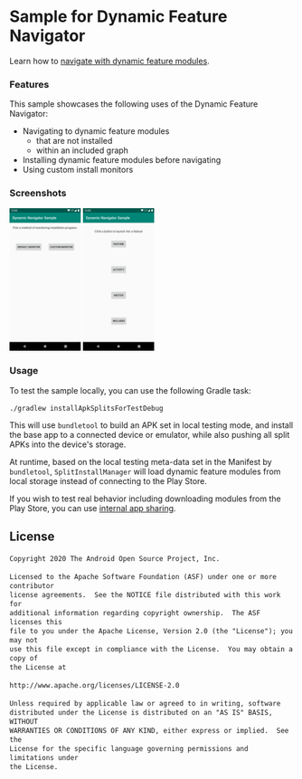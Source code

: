 Sample for Dynamic Feature Navigator
==============================================

Learn how to [navigate with dynamic feature modules](https://developer.android.com/guide/navigation/navigation-dynamic).

### Features

This sample showcases the following uses of the Dynamic Feature Navigator:

* Navigating to dynamic feature modules
  * that are not installed
  * within an included graph
* Installing dynamic feature modules before navigating
* Using custom install monitors

### Screenshots

<img src="screenshots/main.png" alt="Image of sample's main screen" width="25%" />
<img src="screenshots/feature.png" alt="Image of sample's feature screen" width="25%" />

### Usage

To test the sample locally, you can use the following Gradle task:

```
./gradlew installApkSplitsForTestDebug
```

This will use `bundletool` to build an APK set in local testing mode, and install the base app to a 
connected device or emulator, while also pushing all split APKs into the device's storage.

At runtime, based on the local testing meta-data set in the Manifest by `bundletool`, 
`SplitInstallManager` will load dynamic feature modules from local storage instead of connecting to 
the Play Store.

If you wish to test real behavior including downloading modules from the Play Store, you can use 
[internal app sharing](https://support.google.com/googleplay/android-developer/answer/9303479?hl=en).  

License
-------
```
Copyright 2020 The Android Open Source Project, Inc.

Licensed to the Apache Software Foundation (ASF) under one or more contributor
license agreements.  See the NOTICE file distributed with this work for
additional information regarding copyright ownership.  The ASF licenses this
file to you under the Apache License, Version 2.0 (the "License"); you may not
use this file except in compliance with the License.  You may obtain a copy of
the License at

http://www.apache.org/licenses/LICENSE-2.0

Unless required by applicable law or agreed to in writing, software
distributed under the License is distributed on an "AS IS" BASIS, WITHOUT
WARRANTIES OR CONDITIONS OF ANY KIND, either express or implied.  See the
License for the specific language governing permissions and limitations under
the License.
```
